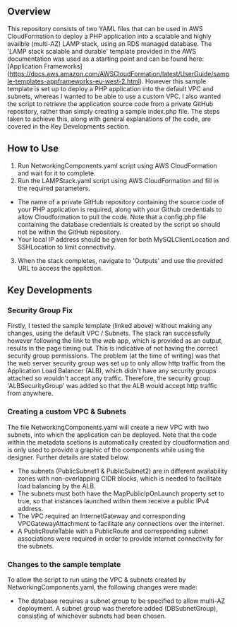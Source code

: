 ## Overview
This repository consists of two YAML files that can be used in AWS CloudFormation to deploy a PHP application into a scalable and highly availble (multi-AZ) LAMP stack, using an RDS managed database. The 'LAMP stack scalable and durable' template provided in the AWS documentation was used as a starting point and can be found here: [Application Frameworks] (https://docs.aws.amazon.com/AWSCloudFormation/latest/UserGuide/sample-templates-appframeworks-eu-west-2.html).
However this sample template is set up to deploy a PHP application into the default VPC and subnets, whereas I wanted to be able to use a custom VPC. I also wanted the script to retrieve the application source code from a private GitHub repository, rather than simply creating a sample index.php file. The steps taken to achieve this, along with general explanations of the code, are covered in the Key Developments section.
## How to Use
1. Run NetworkingComponents.yaml script using AWS CloudFormation and wait for it to complete.
2. Run the LAMPStack.yaml script using AWS CloudFormation and fill in the required parameters.
  - The name of a private GitHub repository containing the source code of your PHP application is required, along with your Github credentials to allow Cloudformation to pull the code. Note that a config.php file containing the database credentials is created by the script so should not be within the GitHub repository.
  - Your local IP address should be given for both MySQLClientLocation and SSHLocation to limit connectivity.
3. When the stack completes, navigate to 'Outputs' and use the provided URL to access the appliction.
## Key Developments
### Security Group Fix
Firstly, I tested the sample template (linked above) without making any changes, using the default VPC / Subnets. The stack ran successfully however following the link to the web app, which is provided as an output, results in the page timing out. This is indicative of not having the correct security group permissions. The problem (at the time of writing) was that the web server security group was set up to only allow http traffic from the Application Load Balancer (ALB), which didn't have any security groups attached so wouldn't accept any traffic. Therefore, the security group 'ALBSecurityGroup' was added so that the ALB would accept http traffic from anywhere.
### Creating a custom VPC & Subnets
The file NetworkingComponents.yaml will create a new VPC with two subnets, into which the application can be deployed. Note that the code within the metadata scetions is automatically created by cloudformation and is only used to provide a graphic of the components while using the designer. Further details are stated below.
- The subnets (PublicSubnet1 & PublicSubnet2) are in different availability zones with non-overlapping CIDR blocks, which is needed to facilitate load balancing by the ALB.
- The subnets must both have the MapPublicIpOnLaunch property set to true, so that instances launched within them receive a public IPv4 address.
- The VPC required an InternetGateway and corresponding VPCGatewayAttachment to facilitate any connections over the internet.
- A PublicRouteTable with a PublicRoute and corresponding subnet associations were required in order to provide internet connectivity for the subnets.
### Changes to the sample template
To allow the script to run using the VPC & subnets created by NetworkingComponents.yaml, the following changes were made:
- The database requires a subnet group to be specified to allow multi-AZ deployment. A subnet group was therefore added (DBSubnetGroup), consisting of whichever subnets had been chosen. 
